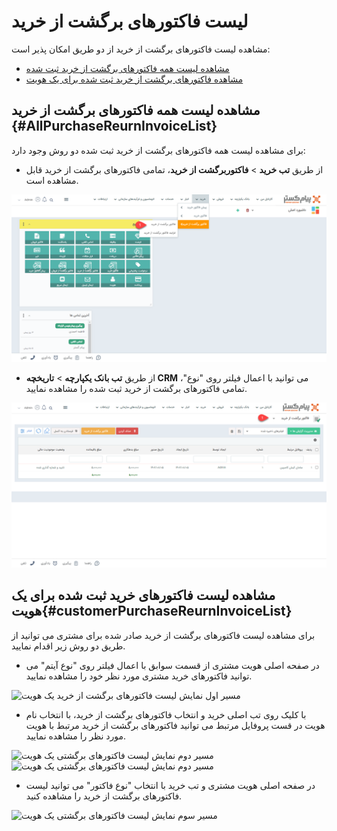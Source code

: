 # لیست  فاکتورهای برگشت از خرید
مشاهده لیست فاکتورهای برگشت از خرید از دو طریق امکان پذیر است:
- [مشاهده لیست همه فاکتورهای برگشت از خرید ثبت شده](#AllPurchaseReurnInvoiceList)
- [مشاهده فاکتورهای برگشت از خرید ثبت شده برای یک هویت](#customerPurchaseReurnInvoiceList)

## مشاهده لیست همه فاکتورهای برگشت از خرید {#AllPurchaseReurnInvoiceList}
برای مشاهده لیست همه فاکتورهای برگشت از خرید ثبت شده دو روش وجود دارد:
- از طریق **تب خرید** > **فاکتوربرگشت از خرید**، تمامی فاکتورهای برگشت از خرید قابل مشاهده است.

![مسیر اول نمایش لیست فاکتورهای تمامی هویت ها](./Images/all-return-purchase-invoice-list-method1.png)

- از طریق **تب بانک یکپارچه** > **تاریخچه CRM**  می توانید با اعمال فیلتر روی "نوع"، تمامی فاکتورهای برگشت از خرید ثبت شده را مشاهده نمایید.

![مسیر اول نمایش لیست فاکتورهای برگشت از خرید تمامی هویت ها](./Images/all-return-purchase-invoice-list-method2.png)

## مشاهده لیست فاکتورهای خرید ثبت شده برای یک هویت{#customerPurchaseReurnInvoiceList}
برای مشاهده لیست فاکتورهای برگشت از خرید صادر شده برای مشتری می توانید از طریق دو روش زیر اقدام نمایید.
- 	در صفحه اصلی هویت مشتری از قسمت سوابق با اعمال فیلتر روی "نوع آیتم" می توانید فاکتورهای خرید مشتری مورد نظر خود را مشاهده نمایید.  

![مسیر اول نمایش لیست فاکتورهای برگشت از خرید یک هویت ](./Images/customer-return-purchase-invoice-list-method1.png)

- با کلیک روی تب  اصلی خرید و انتخاب فاکتورهای برگشت از خرید،
 با انتخاب نام هویت در قست پروفایل مرتبط می توانید فاکتورهای برگشت از خرید مرتبط با هویت مورد نظر را مشاهده نمایید.

![مسیر دوم نمایش لیست فاکتورهای برگشتی یک هویت](./Images/customer-return-purchase-invoice-list-method2-1.png)
![مسیر دوم نمایش لیست فاکتورهای برگشتی یک هویت](./Images/customer-return-purchase-invoice-list-method2-2.png)


- 	در صفحه اصلی هویت مشتری و تب خرید با انتخاب "نوع فاکتور" می توانید لیست فاکتورهای برگشت از خرید را مشاهده کنید.

![مسیر سوم نمایش لیست فاکتورهای برگشتی یک هویت](./Images/customer-return-purchase-invoice-list-method3.png)